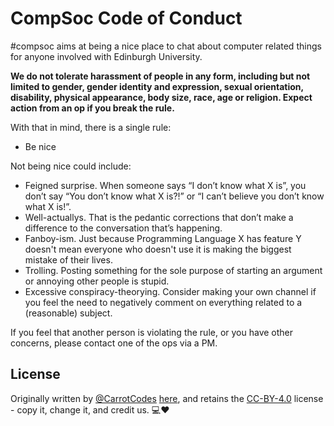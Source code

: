 # CompSoc Code of Conduct

#compsoc aims at being a nice place to chat about computer related things for anyone involved with Edinburgh University.

**We do not tolerate harassment of people in any form, including but not limited to gender, gender identity and expression, sexual orientation, disability, physical appearance, body size, race, age or religion. Expect action from an op if you break the rule.**

With that in mind, there is a single rule:

*   Be nice

Not being nice could include:

*   Feigned surprise. When someone says “I don’t know what X is”, you don’t say “You don’t know what X is?!” or “I can’t believe you don’t know what X is!”.
*   Well-actuallys. That is the pedantic corrections that don’t make a difference to the conversation that’s happening.
*   Fanboy-ism. Just because Programming Language X has feature Y doesn't mean everyone who doesn't use it is making the biggest mistake of their lives.
*   Trolling. Posting something for the sole purpose of starting an argument or annoying other people is stupid.
*   Excessive conspiracy-theorying. Consider making your own channel if you feel the need to negatively comment on everything related to a (reasonable) subject.


If you feel that another person is violating the rule, or you have other concerns, please contact one of the ops via a PM.

## License

Originally written by [@CarrotCodes](https://twitter.com/carrotcodes) [here](https://gist.github.com/CarrotCodes/72b1dee50126b933273157031ee50ae6), and retains the [CC-BY-4.0](https://choosealicense.com/licenses/cc-by-4.0/) license - copy it, change it, and credit us. 💻❤️

